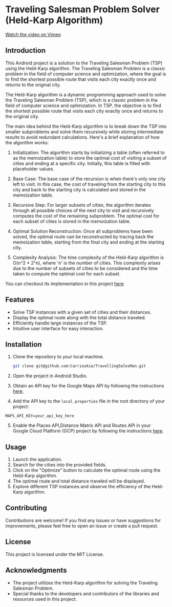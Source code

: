 # Traveling Salesman Problem Solver (Held-Karp Algorithm)

[Watch the video on Vimeo](https://vimeo.com/933548614)


## Introduction
This Android project is a solution to the Traveling Salesman Problem (TSP) using the Held-Karp algorithm. The Traveling Salesman Problem is a classic problem in the field of computer science and optimization, where the goal is to find the shortest possible route that visits each city exactly once and returns to the original city.

The Held-Karp algorithm is a dynamic programming approach used to solve the Traveling Salesman Problem (TSP), which is a classic problem in the field of computer science and optimization. In TSP, the objective is to find the shortest possible route that visits each city exactly once and returns to the original city.

The main idea behind the Held-Karp algorithm is to break down the TSP into smaller subproblems and solve them recursively while storing intermediate results to avoid redundant calculations. Here's a brief explanation of how the algorithm works:

 1. Initialization: The algorithm starts by initializing a table (often referred to as the memoization table) to store the optimal cost of visiting a subset of cities and ending at a specific city. Initially, this table is filled with placeholder values.

 2. Base Case: The base case of the recursion is when there's only one city left to visit. In this case, the cost of traveling from the starting city to this city and back to the starting city is calculated and stored in the memoization table.

 3. Recursive Step: For larger subsets of cities, the algorithm iterates through all possible choices of the next city to visit and recursively computes the cost of the remaining subproblem. The optimal cost for each subset of cities is stored in the memoization table.

 4. Optimal Solution Reconstruction: Once all subproblems have been solved, the optimal route can be reconstructed by tracing back the memoization table, starting from the final city and ending at the starting city.

 5. Complexity Analysis: The time complexity of the Held-Karp algorithm is O(n^2 * 2^n), where 'n' is the number of cities. This complexity arises due to the number of subsets of cities to be considered and the time taken to compute the optimal cost for each subset.

You can checkout its implementation in this project [here](https://github.com/Carrieukie/TravellingSalesMan/blob/main/app/src/main/java/com/karis/travellingsalesman/utils/OptimizationUtils.kt)


## Features
- Solve TSP instances with a given set of cities and their distances.
- Display the optimal route along with the total distance traveled.
- Efficiently handle large instances of the TSP.
- Intuitive user interface for easy interaction.

## Installation
1. Clone the repository to your local machine.
   ```bash
   git clone git@github.com:Carrieukie/TravellingSalesMan.git
   ```
2. Open the project in Android Studio.

3. Obtain an API key for the Google Maps API by following the instructions [here](https://developers.google.com/maps/documentation/android-sdk/get-api-key).

4. Add the API key to the `local.properties` file in the root directory of your project:
```properties
MAPS_API_KEY=your_api_key_here
```

5. Enable the Places API,Distance Matrix API and Routes API in your Google Cloud Platform (GCP) project by following the instructions [here](https://mapsplatform.google.com/#get-started).

## Usage
1. Launch the application.
2. Search for the cities into the provided fields.
3. Click on the "Optimize" button to calculate the optimal route using the Held-Karp algorithm.
4. The optimal route and total distance traveled will be displayed.
5. Explore different TSP instances and observe the efficiency of the Held-Karp algorithm.


## Contributing
Contributions are welcome! If you find any issues or have suggestions for improvements, please feel free to open an issue or create a pull request.

## License
This project is licensed under the MIT License.

## Acknowledgments
- The project utilizes the Held-Karp algorithm for solving the Traveling Salesman Problem.
- Special thanks to the developers and contributors of the libraries and resources used in this project.
